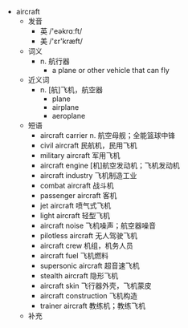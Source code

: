 - aircraft
  - 发音
    - 英 /'eəkrɑːft/
    - 美 /'ɛr'kræft/
  - 词义
    - n. 航行器
      - a plane or other vehicle that can fly
  - 近义词
    - n. [航]飞机，航空器
      - plane
      - airplane
      - aeroplane
  - 短语
    - aircraft carrier n. 航空母舰；全能篮球中锋
    - civil aircraft 民航机，民用飞机
    - military aircraft 军用飞机
    - aircraft engine [机]航空发动机；飞机发动机
    - aircraft industry 飞机制造工业
    - combat aircraft 战斗机
    - passenger aircraft 客机
    - jet aircraft 喷气式飞机
    - light aircraft 轻型飞机
    - aircraft noise 飞机噪声；航空器噪音
    - pilotless aircraft 无人驾驶飞机
    - aircraft crew 机组，机务人员
    - aircraft fuel 飞机燃料
    - supersonic aircraft 超音速飞机
    - stealth aircraft 隐形飞机
    - aircraft skin 飞行器外壳，飞机蒙皮
    - aircraft construction 飞机构造
    - trainer aircraft 教练机；教练飞机
  - 补充